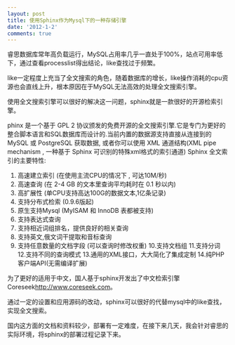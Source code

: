 ```yaml
---
layout: post
title: 使用Sphinx作为Mysql下的一种存储引擎
date: '2012-1-2'
comments: true
---
```

睿思数据库常年高负载运行，MySQL占用率几乎一直处于100%，站点可用率低下，通过查看processlist得出结论，like查找过于频繁。

like一定程度上充当了全文搜索的角色，随着数据库的增长，like操作消耗的cpu资源也会直线上升，根本原因在于MySQL无法高效的处理全文搜索引擎。

使用全文搜索引擎可以很好的解决这一问题，sphinx就是一款很好的开源检索引擎。

phinx 是一个基于 GPL 2 协议颁发的免费开源的全文搜索引擎.它是专门为更好的整合脚本语言和SQL数据库而设计的.当前内置的数据源支持直接从连接到的 MySQL 或 PostgreSQL 获取数据, 或者你可以使用 XML 通道结构(XML pipe mechanism , 一种基于 Sphinx 可识别的特殊xml格式的索引通道)
Sphinx 全文索引的主要特性:
1. 高速建立索引 (在使用主流CPU的情况下 , 可达10M/秒)
2. 高速查询 (在 2-4 GB 的文本里查询平均耗时在 0.1 秒以内)
3. 高扩展性 (单CPU支持高达100G的数据文本,1亿条记录)
4. 支持分布式检索 (0.9.6版起)
5. 原生支持Mysql (MyISAM 和 InnoDB 表都被支持)
6. 支持表达式查询
7. 支持相近词组排名，提供良好的相关查询
8. 支持英文,俄文词干提取和音标查询
9. 支持任意数量的文档字段 (可以查询时修改权重)
10.支持文档组
11.支持分词
12.支持不同的查询模式
13.通用的XML接口，大大简化了集成定制
14.纯PHP客户端API(无需编译扩展)

为了更好的适用于中文，国人基于sphinx开发出了中文检索引擎Coreseek<http://www.coreseek.com>。


通过一定的设置和应用源码的改动，sphinx可以很好的代替mysql中的like查找，实现全文搜索。

国内这方面的文档和资料较少，部署有一定难度，在接下来几天，我会针对睿思的实际环境，将sphinx的部署过程记录下来。

